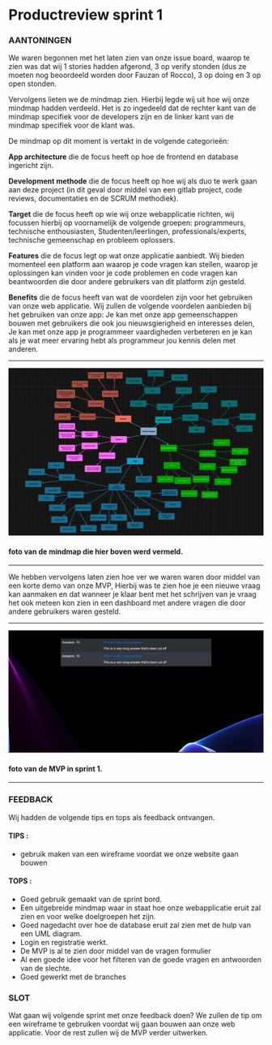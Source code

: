 # Productreview sprint 1

### AANTONINGEN
We waren begonnen met het laten zien van onze issue board, waarop te zien was dat wij 1 stories hadden afgerond, 3 op verify stonden (dus ze moeten nog beoordeeld worden door Fauzan of Rocco), 3 op doing en 3 op open stonden. 

Vervolgens lieten we de mindmap zien. Hierbij legde wij uit hoe wij onze mindmap hadden verdeeld. Het is zo ingedeeld dat de rechter kant van de mindmap specifiek voor de developers zijn en de linker kant van de mindmap specifiek voor de klant was.

De mindmap op dit moment is vertakt in de volgende categorieën:

**App architecture** die de focus heeft op hoe de frontend en database ingericht zijn.

**Development methode** die de focus heeft op hoe wij als duo te werk gaan aan deze project (in dit geval door middel van een gitlab project, code reviews, documentaties en de SCRUM methodiek).

**Target** die de focus heeft op wie wij onze webapplicatie richten, wij focussen hierbij op voornamelijk de volgende groepen: programmeurs, technische enthousiasten, Studenten/leerlingen, professionals/experts, technische gemeenschap en probleem oplossers.

**Features** die de focus legt op wat onze applicatie aanbiedt. Wij bieden momenteel een platform aan waarop je code vragen kan stellen, waarop je oplossingen kan vinden voor je code problemen en code vragen kan beantwoorden die door andere gebruikers van dit platform zijn gesteld.

**Benefits** die de focus heeft van wat de voordelen zijn voor het gebruiken van onze web applicatie. Wij zullen de volgende voordelen aanbieden bij het gebruiken van onze app: Je kan met onze app gemeenschappen bouwen met gebruikers die ook jou nieuwsgierigheid en interesses delen, Je kan met onze app je programmeer vaardigheden verbeteren en je kan als je wat meer ervaring hebt als programmeur jou kennis delen met anderen.

---
![CodeExchange, mindmap](/docs/images/mindmap.png)
#### foto van de mindmap die hier boven werd vermeld.
---


We hebben vervolgens laten zien hoe ver we waren waren door middel van een korte demo van onze MVP, Hierbij was te zien hoe je een nieuwe vraag kan aanmaken en dat wanneer je klaar bent met het schrijven van je vraag het ook meteen kon zien in een dashboard met andere vragen die door andere gebruikers waren gesteld.

---
![CodeExchange, sprintMVP1](/docs/images/sprint1Mvp.png)
#### foto van de MVP in sprint 1.
---

### FEEDBACK
Wij hadden de volgende tips en tops als feedback ontvangen.

#### TIPS : 
- gebruik maken van een wireframe voordat we onze website gaan bouwen

#### TOPS :
- Goed gebruik gemaakt van de sprint bord.
- Een uitgebreide mindmap waar in staat hoe onze webapplicatie eruit zal zien en voor welke doelgroepen het zijn.
- Goed nagedacht over hoe de database eruit zal zien met de hulp van een UML diagram.
- Login en registratie werkt.
- De MVP is al te zien door middel van de vragen formulier
- Al een goede idee voor het filteren van de goede vragen en antwoorden van de slechte.
- Goed gewerkt met de branches 

### SLOT
Wat gaan wij volgende sprint met onze feedback doen? We zullen de tip om een wireframe te gebruiken voordat wij gaan bouwen aan onze web applicatie. Voor de rest zullen wij de MVP verder uitwerken.




